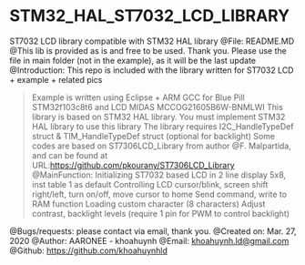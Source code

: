 # STM32_HAL_ST7032_LCD_LIBRARY
ST7032 LCD library compatible with STM32 HAL library 
 @File: README.MD
 @This lib is provided as is and free to be used. Thank you.
  Please use the file in main folder (not in the example), as it will be the last update
 @Introduction: This repo is included with the library written for ST7032 LCD + example + related pics
 > Example is written using Eclipse + ARM GCC for Blue Pill STM32f103c8t6 and LCD MIDAS MCCOG21605B6W-BNMLWI
 > This library is based on STM32 HAL library. You must implement STM32 HAL library to use this library
 > The library requires I2C_HandleTypeDef struct & TIM_HandleTypeDef struct (optional for backlight)
 > Some codes are based on ST7306LCD_Library from author @F. Malpartida, and can be found at URL:https://github.com/pkourany/ST7306LCD_Library
 @MainFunction:
 > Initializing ST7032 based LCD in 2 line display 5x8, inst table 1 as default
 > Controlling LCD cursor/blink, screen shift right/left, turn on/off, move cursor to home
 > Send command, write to RAM function
 > Loading custom character (8 characters)
 > Adjust contrast, backlight levels (require 1 pin for PWM to control backlight)
 
 @Bugs/requests: please contact via email, thank you.
 @Created on: Mar. 27, 2020
 @Author: AARONEE - khoahuynh
 @Email: khoahuynh.ld@gmail.com
 @Github: https://github.com/khoahuynhld
